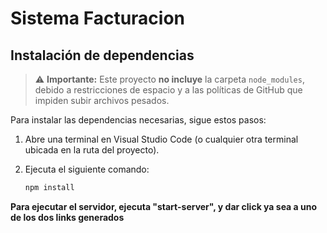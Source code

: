 # Sistema Facturacion

## Instalación de dependencias

> ⚠️ **Importante:** Este proyecto **no incluye** la carpeta `node_modules`, debido a restricciones de espacio y a las políticas de GitHub que impiden subir archivos pesados.

Para instalar las dependencias necesarias, sigue estos pasos:

1. Abre una terminal en Visual Studio Code (o cualquier otra terminal ubicada en la ruta del proyecto).
2. Ejecuta el siguiente comando:

   ```bash
   npm install

**Para ejecutar el servidor, ejecuta "start-server", y dar click ya sea a uno de los dos links generados**


